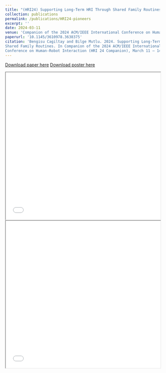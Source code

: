 ```yaml
---
title: "(HRI24) Supporting Long-Term HRI Through Shared Family Routines"
collection: publications
permalink: /publications/HRI24-pioneers
excerpt: ''
date: 2024-03-11
venue: 'Companion of the 2024 ACM/IEEE International Conference on Human-Robot Interaction (HRI 24)'
paperurl: '10.1145/3610978.3638375'
citation: 'Bengisu Cagiltay and Bilge Mutlu. 2024. Supporting Long-Term HRI Through
Shared Family Routines. In Companion of the 2024 ACM/IEEE International
Conference on Human-Robot Interaction (HRI 24 Companion), March 11 – 14, 2024, Boulder, CO, USA.'
---
```


[Download paper here](https://bengisucagiltay.github.io/files/HRI24_pioneers_Cagiltay.pdf)
[Download poster here](https://bengisucagiltay.github.io/files/HRI24_pioneers_poster_Cagiltay.pdf)

<iframe src="/files/HRI24_pioneers_Cagiltay.pdf" width="100%" height="480" allow="autoplay"></iframe>

<iframe src="/files/HRI24_pioneers_poster_Cagiltay.pdf" width="100%" height="480" allow="autoplay"></iframe>



